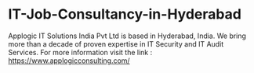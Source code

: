 # IT-Job-Consultancy-in-Hyderabad
Applogic IT Solutions India Pvt Ltd is based in Hyderabad, India. We bring more than a decade of proven expertise in IT Security and IT Audit Services.  For more information visit the link : https://www.applogicconsulting.com/
